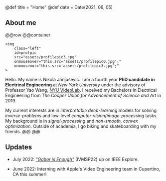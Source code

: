 @def title = "Home"
@def date = Date(2021, 06, 05)


## About me
@@row
@@container
~~~
<img 
    class="left" 
    id=profpic
    src="assets/profilepic3.jpg"
    onmouseover="this.src='assets/profilepicQ.jpg';"
    onmouseout="this.src='assets/profilepic3.jpg';"
>
~~~

Hello. My name is Nikola Janjušević. I am a fourth year **PhD candidate in
Electrical Engineering** at *New York University* under the advisory of
Professor Yao Wang, [NYU VideoLab](https://wp.nyu.edu/videolab/). I
received my Bachelors in Electrical Engineering from *The Cooper Union for Advancement of
Science and Art* in 2019.

My current interests are in *interpretable deep-learning* models for solving
*inverse-problems* and low-level *computer-vision*/*image-processing* tasks. My
background is in *signal-processing* and *non-smooth, convex optimization*.
Outside of academia, I go biking and skateboarding with my friends.
@@
@@

## Updates
* July 2022: [*"Gabor is Enough"*](https://ieeexplore.ieee.org/document/9816313) (IVMSP22) up on IEEE Explore.

* June 2022: Interning with Apple's Video Engineering team in Cupertino, CA this summer!

